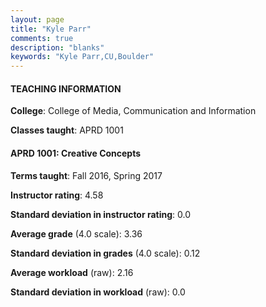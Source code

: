 ```yaml
---
layout: page
title: "Kyle Parr" 
comments: true
description: "blanks"
keywords: "Kyle Parr,CU,Boulder"
---
```

<head>
<script src="https://ajax.googleapis.com/ajax/libs/jquery/2.1.3/jquery.min.js"></script>
<script src="https://dl.dropboxusercontent.com/s/pc42nxpaw1ea4o9/highcharts.js?dl=0"></script>
<!-- <script src="../assets/js/highcharts.js"></script> -->
<style type="text/css">@font-face {
	font-family: "Bebas Neue";
	src: url(https://www.filehosting.org/file/details/544349/BebasNeue Regular.otf) format("opentype");
	}
	h1.Bebas { 
		font-family: "Bebas Neue", Verdana, Tahoma;
	}
</style>
</head>
	   
#### TEACHING INFORMATION

**College**: College of Media, Communication and Information

**Classes taught**: APRD 1001

#### APRD 1001: Creative Concepts

**Terms taught**: Fall 2016, Spring 2017

**Instructor rating**: 4.58

**Standard deviation in instructor rating**: 0.0

**Average grade** (4.0 scale): 3.36

**Standard deviation in grades** (4.0 scale): 0.12

**Average workload** (raw): 2.16

**Standard deviation in workload** (raw): 0.0


